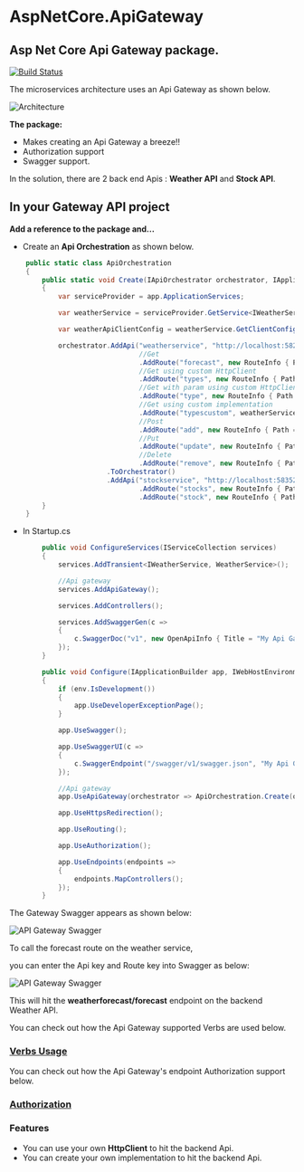 # AspNetCore.ApiGateway

## Asp Net Core Api Gateway package.

[![Build Status](https://travis-ci.com/VeritasSoftware/AspNetCore.ApiGateway.svg?branch=master)](https://travis-ci.com/VeritasSoftware/AspNetCore.ApiGateway)

The microservices architecture uses an Api Gateway as shown below.

![Architecture](https://github.com/VeritasSoftware/AspNetCore.ApiGateway/blob/master/Architecture.png)

**The package:**

*	Makes creating an Api Gateway a breeze!!
*	Authorization support
*	Swagger support.

In the solution, there are 2 back end Apis : **Weather API** and **Stock API**.

## In your Gateway API project

**Add a reference to the package and...**

*	Create an **Api Orchestration** as shown below.

```C#
    public static class ApiOrchestration
    {
        public static void Create(IApiOrchestrator orchestrator, IApplicationBuilder app)
        {
            var serviceProvider = app.ApplicationServices;

            var weatherService = serviceProvider.GetService<IWeatherService>();

            var weatherApiClientConfig = weatherService.GetClientConfig();

            orchestrator.AddApi("weatherservice", "http://localhost:58262/")
                                //Get
                                .AddRoute("forecast", new RouteInfo { Path = "weatherforecast/forecast", ResponseType = typeof(IEnumerable<WeatherForecast>) })
                                //Get using custom HttpClient
                                .AddRoute("types", new RouteInfo { Path = "weatherforecast/types", ResponseType = typeof(string[]), HttpClientConfig = weatherApiClientConfig })
                                //Get with param using custom HttpClient
                                .AddRoute("type", new RouteInfo { Path = "weatherforecast/types/", ResponseType = typeof(WeatherTypeResponse), HttpClientConfig = weatherApiClientConfig })
                                //Get using custom implementation
                                .AddRoute("typescustom", weatherService.GetTypes)
                                //Post
                                .AddRoute("add", new RouteInfo { Path = "weatherforecast/types/add", RequestType = typeof(AddWeatherTypeRequest), ResponseType = typeof(string[])})
                                //Put
                                .AddRoute("update", new RouteInfo { Path = "weatherforecast/types/update", RequestType = typeof(UpdateWeatherTypeRequest), ResponseType = typeof(string[]) })
                                //Delete
                                .AddRoute("remove", new RouteInfo { Path = "weatherforecast/types/remove/", ResponseType = typeof(string[]) })
                        .ToOrchestrator()
                        .AddApi("stockservice", "http://localhost:58352/")
                                .AddRoute("stocks", new RouteInfo { Path = "stock", ResponseType = typeof(IEnumerable<StockQuote>) })
                                .AddRoute("stock", new RouteInfo { Path = "stock/", ResponseType = typeof(StockQuote) });
        }
    }
```

*	In Startup.cs

```C#
        public void ConfigureServices(IServiceCollection services)
        {
            services.AddTransient<IWeatherService, WeatherService>();

            //Api gateway
            services.AddApiGateway();

            services.AddControllers();

            services.AddSwaggerGen(c =>
            {
                c.SwaggerDoc("v1", new OpenApiInfo { Title = "My Api Gateway", Version = "v1" });
            });
        }

        public void Configure(IApplicationBuilder app, IWebHostEnvironment env)
        {
            if (env.IsDevelopment())
            {
                app.UseDeveloperExceptionPage();
            }

            app.UseSwagger();

            app.UseSwaggerUI(c =>
            {
                c.SwaggerEndpoint("/swagger/v1/swagger.json", "My Api Gateway");
            });

            //Api gateway
            app.UseApiGateway(orchestrator => ApiOrchestration.Create(orchestrator, app));

            app.UseHttpsRedirection();

            app.UseRouting();

            app.UseAuthorization();

            app.UseEndpoints(endpoints =>
            {
                endpoints.MapControllers();
            });
        }
```

The Gateway Swagger appears as shown below:

![API Gateway Swagger](https://github.com/VeritasSoftware/AspNetCore.ApiGateway/blob/master/ApiGateway.PNG)

To call the forecast route on the weather service,

you can enter the Api key and Route key into Swagger as below:

![API Gateway Swagger](https://github.com/VeritasSoftware/AspNetCore.ApiGateway/blob/master/ApiGatewayCall.PNG)

This will hit the **weatherforecast/forecast** endpoint on the backend Weather API.

You can check out how the Api Gateway supported Verbs are used below.

### [Verbs Usage](README_VERBS.md)

You can check out how the Api Gateway's endpoint Authorization support below.

### [Authorization](README_Authorization.md)

### Features

*	You can use your own **HttpClient** to hit the backend Api.
*	You can create your own implementation to hit the backend Api.